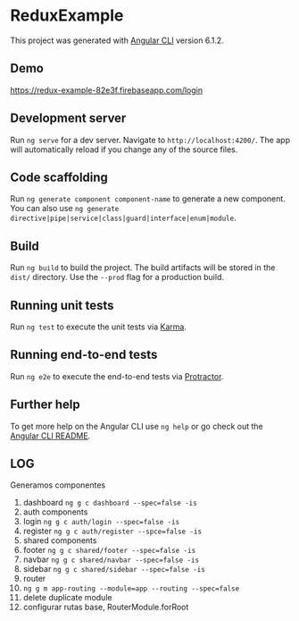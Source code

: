 # ReduxExample

This project was generated with [Angular CLI](https://github.com/angular/angular-cli) version 6.1.2.

## Demo

https://redux-example-82e3f.firebaseapp.com/login

## Development server

Run `ng serve` for a dev server. Navigate to `http://localhost:4200/`. The app will automatically reload if you change any of the source files.

## Code scaffolding

Run `ng generate component component-name` to generate a new component. You can also use `ng generate directive|pipe|service|class|guard|interface|enum|module`.

## Build

Run `ng build` to build the project. The build artifacts will be stored in the `dist/` directory. Use the `--prod` flag for a production build.

## Running unit tests

Run `ng test` to execute the unit tests via [Karma](https://karma-runner.github.io).

## Running end-to-end tests

Run `ng e2e` to execute the end-to-end tests via [Protractor](http://www.protractortest.org/).

## Further help

To get more help on the Angular CLI use `ng help` or go check out the [Angular CLI README](https://github.com/angular/angular-cli/blob/master/README.md).


## LOG
Generamos componentes

1. dashboard `ng g c dashboard --spec=false -is`
1. auth components
  1. login `ng g c auth/login --spec=false -is`
  1. register `ng g c auth/register --spce=false -is`
1. shared components
  1. footer `ng g c shared/footer --spec=false -is`
  1. navbar `ng g c shared/navbar --spec=false -is`
  1. sidebar `ng g c shared/sidebar --spec=false -is`
1. router
  1. `ng g m app-routing --module=app --routing --spec=false`
  1. delete duplicate module
  1. configurar rutas base, RouterModule.forRoot

